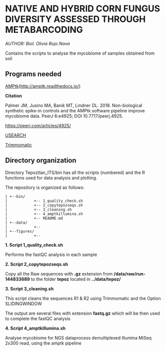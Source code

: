 


# **NATIVE AND HYBRID CORN FUNGUS DIVERSITY ASSESSED THROUGH METABARCODING**

*AUTHOR: Biol. Olivia Rojo Nava*

Contains the scripts to analyse the mycobiome of samples obtained from soil

## **Programs needed**

[AMPtk](https://amptk.readthedocs.io/en/latest/quick-start.html)(http://amptk.readthedocs.io/)

**Citation**

Palmer JM, Jusino MA, Banik MT, Lindner DL. 2018. Non-biological synthetic spike-in controls and the AMPtk software pipeline improve mycobiome data. PeerJ 6:e4925; DOI 10.7717/peerj.4925.

https://peerj.com/articles/4925/

[USEARCH](https://drive5.com/cgi-bin/upload3.py?license=2020030317323206966)

[Trimmomatic](http://www.usadellab.org/cms/?page=trimmomatic)


## Directory organization

Directory Tepoztlan_ITS/bin has all the scripts (numbered) and the R functions used for data analysis and plotting.

The repository is organized as follows:

```
| +--bin/
|            +-- 1_quality_check.sh
|            +-- 2_copytepozseqs.sh
|            +-- 3_cleaning.sh
|            +-- 4_amptkillumina.sh
|            +-- README.md
| +--data/
|            +--
| +--figures/
|            +--

```


**1. Script 1_quality_check.sh**

Performs the fastQC analysis in each sample


**2. Script  2_copytepozseqs.sh**

Copy all the Raw sequences with **.gz** extension from **/data/raw/run-144833689** to the folder **tepoz** located in **../data/tepoz/**

**3. Script 3_cleaning.sh**

This script cleans the sequences R1 & R2 using Trimmomatic and the Option SLIDINGWINDOW

The output are several files with extension **fastq.gz** which will be then used to complete the fastQC analysis

**4. Script 4_amptkillumina.sh**

Analyse mycobiome for NGS dataprocess demultiplexed Illumina MiSeq 2x300 read, using the amptk pipeline
